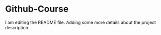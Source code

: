 # Github-Course

I am editing the README file. Adding some more details about the project description. 
